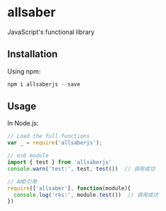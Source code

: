 # allsaber

JavaScript's functional library

## Installation

Using npm:

```js
npm i allsaberjs --save
```

## Usage

In Node.js:

```js
// Load the full functions
var _ = require('allsaberjs');

// es6 module
import { test } from 'allsaberjs'
console.warn('test:', test, test())  // 调用成功

// AMD引用
require(['allsaber'], function(module){
  console.log('res:', module.test())  // 调用成功
})
```

